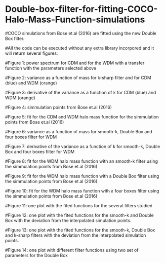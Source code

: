 # Double-box-filter-for-fitting-COCO-Halo-Mass-Function-simulations
#COCO simulations from Bose et.al (2016) are fitted using the new Double Box filter.

#All the code can be executed without any extra library incorpored and it will return several figures:

#Figure 1: power spectrum for CDM and for the WDM with a transfer function with the parameters selected above

#Figure 2: variance as a function of mass for k-sharp filter and for CDM (blue) and WDM (orange) 

#Figure 3: derivative of the variance as a function of k for CDM (blue) and WDM (orange)

#Figure 4: simmulation points from Bose et.al (2016)

#Figure 5: fit for the CDM and WDM halo mass function for the simmulation points from Bose et.al (2016)

#Figure 6: variance as a function of mass for smooth-k, Double Box and four boxes filter for WDM 

#Figure 7: derivative of the variance as a function of k for smooth-k, Double Box and four boxes filter for WDM 

#Figure 8: fit for the WDM halo mass function with an smooth-k filter using the simmulation points from Bose et.al (2016)

#Figure 9: fit for the WDM halo mass function with a Double Box filter using the simmulation points from Bose et.al (2016)

#Figure 10: fit for the WDM halo mass function with a four boxes filter using the simmulation points from Bose et.al (2016)

#Figure 11: one plot with the fited functions for the several filters studied

#Figure 12: one plot with the fited functions for the smooth-k and Double Box with the deviation from the interpolated simulation points.

#Figure 13: one plot with the fited functions for the smooth-k, Double Box and k-sharp filters with the deviation from the interpolated simulation points.

#Figure 14: one plot with different filter functions using two set of parameters for the Double Box
